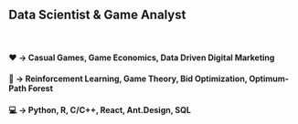## Data Scientist & Game Analyst

<!--
**popcrux/popcrux** is a ✨ _special_ ✨ repository because its `README.md` (this file) appears on your GitHub profile.

Here are some ideas to get you started:
-->
<br/>

#### :heart: -> Casual Games, Game Economics, Data Driven Digital Marketing
#### :microscope: -> Reinforcement Learning, Game Theory, Bid Optimization, Optimum-Path Forest
#### :computer: -> Python, R, C/C++, React, Ant.Design, SQL

